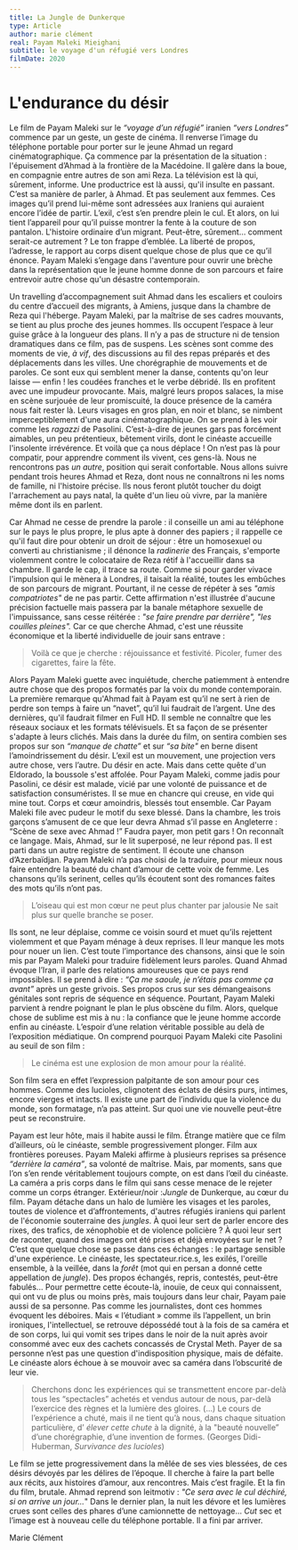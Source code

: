 ```yaml
---
title: La Jungle de Dunkerque 
type: Article 
author: marie clément
real: Payam Maleki Mieighani
subtitle: le voyage d'un réfugié vers Londres
filmDate: 2020
---
```


# L'endurance du désir


Le film de Payam Maleki sur le _“voyage d’un réfugié”_ iranien _“vers Londres”_ commence par un geste, un geste de cinéma. Il renverse l’image du téléphone portable pour porter sur le jeune Ahmad un regard cinématographique. Ça commence par la présentation de la situation : l'épuisement d’Ahmad à la frontière de la Macédoine. Il galère dans la boue, en compagnie entre autres de son ami Reza. La télévision est là qui, sûrement, informe. Une productrice est là aussi, qu'il insulte en passant. C’est sa manière de parler, à Ahmad. Et pas seulement aux femmes. Ces images qu’il prend lui-même sont adressées aux Iraniens qui auraient encore l’idée de partir. L’exil, c’est s’en prendre plein le cul. Et alors, on lui tient l’appareil pour qu’il puisse montrer la fente à la couture de son pantalon. L'histoire ordinaire d’un migrant. Peut-être, sûrement… comment serait-ce autrement ? Le ton frappe d’emblée. La liberté de propos, l’adresse, le rapport au corps disent quelque chose de plus que ce qu’il énonce. Payam Maleki s’engage dans l'aventure pour ouvrir une brèche dans la représentation que le jeune homme donne de son parcours et faire entrevoir autre chose qu'un désastre contemporain. 


Un travelling d’accompagnement suit Ahmad dans les escaliers et couloirs du centre d’accueil des migrants, à Amiens, jusque dans la chambre de Reza qui l'héberge. Payam Maleki, par la maîtrise de ses cadres mouvants, se tient au plus proche des jeunes hommes. Ils occupent l’espace à leur guise grâce à la longueur des plans. Il n’y a pas de structure ni de tension dramatiques dans ce film, pas de suspens. Les scènes sont comme des moments de vie, _à vif_, des discussions au fil des repas préparés et des déplacements dans les villes. Une chorégraphie de mouvements et de paroles. Ce sont eux qui semblent mener la danse, contents qu'on leur laisse — enfin ! les coudées franches et le verbe débridé. Ils en profitent avec une impudeur provocante. Mais, malgré leurs propos salaces, la mise en scène surjouée de leur promiscuité, la douce présence de la caméra nous fait rester là. Leurs visages en gros plan, en noir et blanc, se nimbent imperceptiblement d'une aura cinématographique. On se prend à les voir comme les _ragazzi_ de Pasolini. C’est-à-dire de jeunes gars pas forcément aimables, un peu prétentieux, bêtement virils, dont le cinéaste accueille l'insolente irrévérence. Et voilà que ça nous déplace ! On n’est pas là pour compatir, pour apprendre comment ils vivent, ces gens-là. Nous ne rencontrons pas _un autre_, position qui serait confortable. Nous allons suivre pendant trois heures Ahmad et Reza, dont nous ne connaîtrons ni les noms de famille, ni l'histoire précise. Ils nous feront plutôt toucher du doigt l'arrachement au pays natal, la quête d'un lieu où vivre, par la manière même dont ils en parlent. 


Car Ahmad ne cesse de prendre la parole : il conseille un ami au téléphone sur le pays le plus propre, le plus apte à donner des papiers ; il rappelle ce qu'il faut dire pour obtenir un droit de séjour : être un homosexuel ou converti au christianisme ; il dénonce la _radinerie_ des Français, s'emporte violemment contre le colocataire de Reza rétif à l'accueillir dans sa chambre. Il garde le cap, il trace sa route. Comme si pour garder vivace l'impulsion qui le mènera à Londres, il taisait la réalité, toutes les embûches de son parcours de migrant. Pourtant, il ne cesse de répéter à ses _"amis compatriotes"_ de ne pas partir. Cette affirmation n'est illustrée d'aucune précision factuelle mais passera par la banale métaphore sexuelle de l'impuissance, sans cesse réitérée : _"se faire prendre par derrière", "les couilles pleines"._  Car ce que cherche Ahmad, c'est une réussite économique et la liberté individuelle de jouir sans entrave :
> Voilà ce que je cherche : réjouissance et festivité.
Picoler, fumer des cigarettes, faire la fête.

Alors Payam Maleki guette avec inquiétude, cherche patiemment à entendre autre chose que des propos formatés par la voix du monde contemporain. La première remarque qu'Ahmad fait à Payam est qu’il ne sert à rien de perdre son temps à faire un “navet”, qu’il lui faudrait de l’argent. Une des dernières, qu'il faudrait filmer en Full HD. Il semble ne connaître que les réseaux sociaux et les formats télévisuels. Et sa façon de se présenter s'adapte à leurs clichés. Mais dans la durée du film, on sentira combien ses propos sur son _“manque de chatte”_ et sur _“sa bite"_ en berne disent l’amoindrissement du désir. L’exil est un mouvement, une projection vers autre chose, vers l’autre. Du désir en acte. Mais dans cette quête d'un Eldorado, la boussole s'est affolée. Pour Payam Maleki, comme jadis pour Pasolini, ce désir est malade, vicié par une volonté de puissance et de satisfaction consuméristes. Il se mue en chancre qui creuse, en vide qui mine tout. Corps et cœur amoindris, blessés tout ensemble. Car Payam Maleki file avec pudeur le motif du sexe blessé. Dans la chambre, les trois garçons s’amusent de ce que leur devra Ahmad s’il passe en Angleterre : “Scène de sexe avec Ahmad !” Faudra payer, mon petit gars ! On reconnaît ce langage. Mais, Ahmad, sur le lit superposé, ne leur répond pas. Il est parti dans un autre registre de sentiment. Il écoute une chanson d’Azerbaïdjan. Payam Maleki n’a pas choisi de la traduire, pour mieux nous faire entendre la beauté du chant d’amour de cette voix de femme. Les chansons qu’ils serinent, celles qu’ils écoutent sont des romances faites des mots qu’ils n’ont pas. 
> L’oiseau qui est mon cœur ne peut plus chanter par jalousie
Ne sait plus sur quelle branche se poser.


Ils sont, ne leur déplaise, comme ce voisin sourd et muet qu’ils rejettent violemment et que Payam ménage à deux reprises. Il leur manque les mots pour nouer un lien. C’est toute l’importance des chansons, ainsi que le soin mis par Payam Maleki pour traduire fidèlement leurs paroles. Quand Ahmad évoque l’Iran, il parle des relations amoureuses que ce pays rend impossibles. Il se prend à dire : _“Ça me saoule, je n’étais pas comme ça avant”_ après un geste grivois. Ses propos crus sur ses démangeaisons génitales sont repris de séquence en séquence. Pourtant, Payam Maleki parvient à rendre poignant le plan le plus obscène du film. Alors, quelque chose de sublime est mis à nu : la confiance que le jeune homme accorde enfin au cinéaste. L’espoir d’une relation véritable possible au delà de l’exposition médiatique. On comprend pourquoi Payam Maleki cite Pasolini au seuil de son film :
> Le cinéma est une explosion de mon amour pour la réalité. 

Son film sera en effet l’expression palpitante de son amour pour ces hommes. Comme des lucioles, clignotent des éclats de désirs purs, intimes, encore vierges et intacts. Il existe une part de l’individu que la violence du monde, son formatage, n’a pas atteint. Sur quoi une vie nouvelle peut-être peut se reconstruire.

Payam est leur hôte, mais il habite aussi le film. Étrange matière que ce film d’ailleurs, où le cinéaste, semble progressivement plonger. Film aux frontières poreuses. Payam Maleki affirme à plusieurs reprises sa présence _“derrière la caméra”_, sa volonté de maîtrise. Mais, par moments, sans que l’on s’en rende véritablement toujours compte, on est dans l’œil du cinéaste. La caméra a pris corps dans le film qui sans cesse menace de le rejeter comme un corps étranger. Extérieur/noir :_Jungle_ de Dunkerque, au cœur du film. Payam détache dans un halo de lumière les visages et les paroles, toutes de violence et d’affrontements, d'autres réfugiés iraniens qui parlent de l'économie souterraine des _jungles_. À quoi leur sert de parler encore des rixes, des trafics, de xénophobie et de violence policière ? À quoi leur sert de raconter, quand des images ont été prises et déjà envoyées sur le net ? C’est que quelque chose se passe dans ces échanges : le partage sensible d'une expérience. Le cinéaste, les spectateur.rice.s, les exilés, l'oreille ensemble, à la veillée, dans la _forêt_ (mot qui en persan a donné cette appellation de _jungle_). Des propos échangés, repris, contestés, peut-être fabulés... Pour permettre cette écoute-là, inouïe, de ceux qui connaissent, qui ont vu de plus ou moins près, mais toujours dans leur chair, Payam paie aussi de sa personne. Pas comme les journalistes, dont ces hommes évoquent les déboires. Mais « l’étudiant » comme ils l’appellent, un brin ironiques, l'intellectuel, se retrouve dépossédé tout à la fois de sa caméra et de son corps, lui qui vomit ses tripes dans le noir de la nuit après avoir consommé avec eux des cachets concassés de Crystal Meth. Payer de sa personne n’est pas une question d'indisposition physique, mais de défaite. Le cinéaste alors échoue à se mouvoir avec sa caméra dans l’obscurité de leur vie.


 > Cherchons donc les expériences qui se transmettent encore par-delà tous les “spectacles” achetés et vendus autour de nous, par-delà l’exercice des règnes et la lumière des gloires. (...) Le cours de l’expérience a chuté, mais il ne tient qu’à nous, dans chaque situation particulière, d’ _élever cette chute_ à la dignité, à la "beauté nouvelle” d’une chorégraphie, d’une invention de formes. (Georges Didi-Huberman, _Survivance des lucioles_)


Le film se jette progressivement dans la mêlée de ses vies blessées, de ces désirs dévoyés par les délires de l’époque. Il cherche à faire la part belle aux récits, aux histoires d’amour, aux rencontres. Mais c’est fragile. Et la fin du film, brutale. Ahmad reprend son leitmotiv : _"Ce sera avec le cul déchiré, si on arrive un jour…_" Dans le dernier plan, la nuit les dévore et les lumières crues sont celles des phares d’une camionnette de nettoyage… _Cut_ sec et l’image est à nouveau celle du téléphone portable. Il a fini par arriver.

Marie Clément

